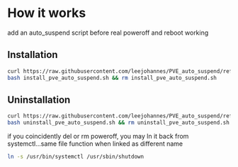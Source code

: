 # How it works #
add an auto_suspend script before real poweroff and reboot working

## Installation ##

```bash
curl https://raw.githubusercontent.com/leejohannes/PVE_auto_suspend/refs/heads/main/install_pve_auto_suspend.sh -o install_pve_auto_suspend.sh
bash install_pve_auto_suspend.sh && rm install_pve_auto_suspend.sh
```

## Uninstallation ##

```bash
curl https://raw.githubusercontent.com/leejohannes/PVE_auto_suspend/refs/heads/main/uninstall_pve_auto_suspend.sh -o uninstall_pve_auto_suspend.sh
bash uninstall_pve_auto_suspend.sh && rm uninstall_pve_auto_suspend.sh
```

if you coincidently del or rm poweroff, you may ln it back from systemctl...same file function when linked as different name

```bash
ln -s /usr/bin/systemctl /usr/sbin/shutdown
```
